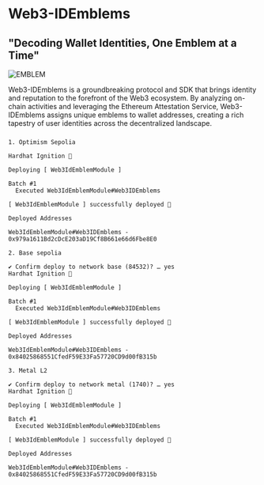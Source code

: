# Web3-IDEmblems

## "Decoding Wallet Identities, One Emblem at a Time"
![EMBLEM](https://github.com/user-attachments/assets/915d2ec7-45a4-427b-b143-2637c52df099)



Web3-IDEmblems is a groundbreaking protocol and SDK that brings identity and reputation to the forefront of the Web3 ecosystem. By analyzing on-chain activities and leveraging the Ethereum Attestation Service, Web3-IDEmblems assigns unique emblems to wallet addresses, creating a rich tapestry of user identities across the decentralized landscape.



### 
```
1. Optimism Sepolia

Hardhat Ignition 🚀

Deploying [ Web3IdEmblemModule ]

Batch #1
  Executed Web3IdEmblemModule#Web3IDEmblems

[ Web3IdEmblemModule ] successfully deployed 🚀

Deployed Addresses

Web3IdEmblemModule#Web3IDEmblems - 0x979a1611Bd2cDcE203aD19Cf8B661e66d6Fbe8E0

2. Base sepolia

✔ Confirm deploy to network base (84532)? … yes
Hardhat Ignition 🚀

Deploying [ Web3IdEmblemModule ]

Batch #1
  Executed Web3IdEmblemModule#Web3IDEmblems

[ Web3IdEmblemModule ] successfully deployed 🚀

Deployed Addresses

Web3IdEmblemModule#Web3IDEmblems - 0x84025868551CfedF59E33Fa57720CD9d00fB315b

3. Metal L2

✔ Confirm deploy to network metal (1740)? … yes
Hardhat Ignition 🚀

Deploying [ Web3IdEmblemModule ]

Batch #1
  Executed Web3IdEmblemModule#Web3IDEmblems

[ Web3IdEmblemModule ] successfully deployed 🚀

Deployed Addresses

Web3IdEmblemModule#Web3IDEmblems - 0x84025868551CfedF59E33Fa57720CD9d00fB315b

```
